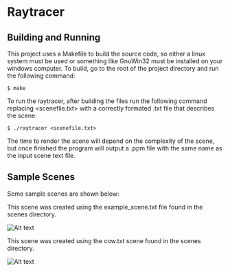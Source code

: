 # Raytracer

Building and Running
---------------------
This project uses a Makefile to build the source code, so either a linux system
must be used or something like GnuWin32 must be installed on your windows computer. 
To build, go to the root of the project directory and run the following command:

    $ make

To run the raytracer, after building the files run the following command replacing <scenefile.txt> 
with a correctly formated .txt file that describes the scene:

    $ ./raytracer <scenefile.txt>

The time to render the scene will depend on the complexity of the scene, but once finished the 
program will output a .ppm file with the same name as the input scene text file.

Sample Scenes
---------------------
Some sample scenes are shown below:

This scene was created using the example_scene.txt file found in the scenes directory.

![Alt text](images/example_scene.ppm?raw=true "example_scene")

This scene was created using the cow.txt scene found in the scenes directory.

![Alt text](images/cow.ppm?raw=true "cow")
